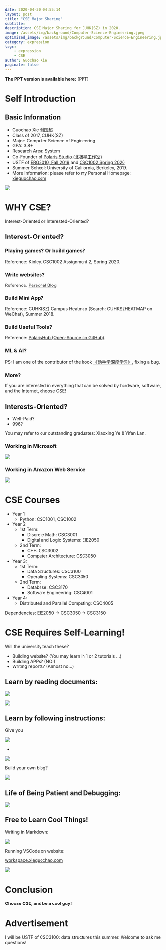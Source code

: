```yaml
---
date: 2020-04-30 04:55:14
layout: post
title: "CSE Major Sharing"
subtitle:
description: CSE Major Sharing for CUHK(SZ) in 2020.
image: /assets/img/background/Computer-Science-Engineering.jpeg
optimized_image: /assets/img/background/Computer-Science-Engineering.jpeg
category: expression
tags:
    - expression
    - CSE
author: Guochao Xie
paginate: false
---
```


**The PPT version is available here:** [PPT]

# Self Introduction

## Basic Information

- Guochao Xie 谢国超
- Class of 2017, CUHK(SZ)
- Major: Computer Science of Engineering
- GPA: 3.8+
- Research Area: System
- Co-Founder of [Polaris Studio (北极星工作室)](http://polarisstudio.cn/)
- USTF of [ERG3010, Fall 2019](https://xieguochao.com/teaching/2019-fall-ERG3010) and [CSC1002 Spring 2020](https://xieguochao.com/teaching/2020-spring-CSC1002)
- Summer School: University of California, Berkeley, 2019.
- More Information: please refer to my Personal Homepage: [xieguochao.com](https://xieguochao.com/)

![](/assets/img/contents/qrcode-homepage.png)

# WHY CSE?

Interest-Oriented or Interested-Oriented?

## Interest-Oriented?

### Playing games? Or build games?

[](/assets/img/contents/snake.jpg)

Reference: Kinley, CSC1002 Assignment 2, Spring 2020.

### Write websites?

[](/assets/img/contents/blog.jpg)

Reference: [Personal Blog](https://blog.xieguochao.com/)

### Build Mini App?

[](/assets/img/contents/heatmap.jpg)

Reference: CUHK(SZ) Campus Heatmap (Search: CUHKSZHEATMAP on WeChat), Summer 2018.

### Build Useful Tools?

[](/assets/img/contents/phub.jpg)

Reference: [PolarisHub (Open-Source on GitHub)](https://github.com/XieGuochao/polarishub_flask).

### ML & AI?

[](https://zh.gluon.ai/_images/frontpage/front.png)

PS: I am one of the contributor of the book [《动手学深度学习》](https://github.com/d2l-ai/d2l-zh), fixing a bug.

### More?

If you are interested in everything that can be solved by hardware, software, and the Internet, choose CSE!

## Interests-Oriented?

- Well-Paid?
- 996?

You may refer to our outstanding graduates: Xiaoxing Ye & Yifan Lan.

### Working in Microsoft

[![](/assets/img/contents/bilibili-ye.jpg)](https://www.bilibili.com/video/BV1r7411u7h5)

### Working in Amazon Web Service

[![](/assets/img/contents/bilibili-lan.jpg)](https://www.bilibili.com/video/BV1B7411u7QT)

# CSE Courses

- Year 1
  - Python: CSC1001, CSC1002
- Year 2
  - 1st Term:
    - Discrete Math: CSC3001
    - Digital and Logic Systems: EIE2050
  - 2nd Term:
    - C++: CSC3002
    - Computer Architecture: CSC3050
- Year 3:
  - 1st Term:
    - Data Structures: CSC3100
    - Operating Systems: CSC3050
  - 2nd Term:
    - Database: CSC3170
    - Software Engineering: CSC4001
- Year 4:
  - Distributed and Parallel Computing: CSC4005

Dependencies: EIE2050 -> CSC3050 -> CSC3150

# CSE Requires Self-Learning!

Will the university teach these?

- Building website? (You may learn in 1 or 2 tutorials ...)
- Building APPs? (NO!)
- Writing reports? (Almost no...)

## Learn by reading documents:

![](/assets/img/contents/numpy1.jpg)

![](/assets/img/contents/numpy2.jpg)


## Learn by following instructions:

Give you 

![](/assets/img/contents/jekflix.jpg)

+

![](/assets/img/contents/jekflix2.jpg)

Build your own blog?

![](/assets/img/contents/blog.jpg)

## Life of Being Patient and Debugging:

![](/assets/img/contents/debug.jpg)

## Free to Learn Cool Things!

Writing in Markdown:

![](/assets/img/contents/write-in-markdown.png)

Running VSCode on website:

[workspace.xieguochao.com](https://workspace.xieguochao.com/)

![](/assets/img/contents/workspace.jpg)

# Conclusion

**Choose CSE, and be a cool guy!**

# Advertisement

I will be USTF of CSC3100: data structures this summer. Welcome to ask me questions!